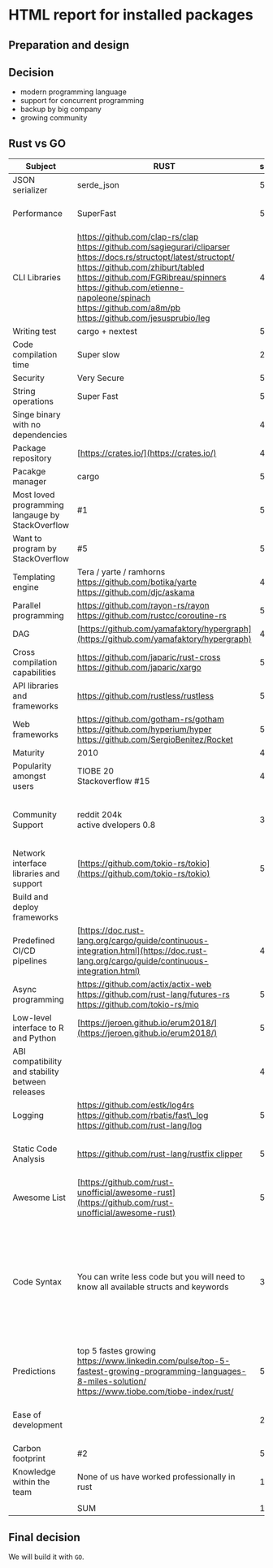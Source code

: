 
# HTML report for installed packages

## Preparation and design

## Decision

* modern programming language
* support for concurrent programming
* backup by big company
* growing community

## Rust vs GO

| Subject                                        |RUST                                                                                                                                                                                                                                                                                                                       |score|GO                                                                            |score|Reference                                                                                                                                                                                                                                                                                                                                                                                                                                                                                                                                                                                 |
|------------------------------------------------|---------------------------------------------------------------------------------------------------------------------------------------------------------------------------------------------------------------------------------------------------------------------------------------------------------------------------|-----|------------------------------------------------------------------------------|-----|------------------------------------------------------------------------------------------------------------------------------------------------------------------------------------------------------------------------------------------------------------------------------------------------------------------------------------------------------------------------------------------------------------------------------------------------------------------------------------------------------------------------------------------------------------------------------------------|
|JSON serializer                                 |serde\_json                                                                                                                                                                                                                                                                                                                |5    |[https://github.com/wI2L/jettison](https://github.com/wI2L/jettison)          |5    |                                                                                                                                                                                                                                                                                                                                                                                                                                                                                                                                                                                          |
|Performance                                     |SuperFast                                                                                                                                                                                                                                                                                                                  |5    |Fast                                                                          |4    |https://benchmarksgame-team.pages.debian.net/benchmarksgame/fastest/rust-go.html<br>https://github.com/kostya/benchmarks                                                                                                                                                                                                                                                                                                                                                                                                                                                                  |
|CLI Libraries                                   |https://github.com/clap-rs/clap<br>https://github.com/sagiegurari/cliparser<br>https://docs.rs/structopt/latest/structopt/<br>https://github.com/zhiburt/tabled<br>https://github.com/FGRibreau/spinners<br>https://github.com/etienne-napoleone/spinach<br>https://github.com/a8m/pb<br>https://github.com/jesusprubio/leg|4    |Defacto: [https://cobra.dev/](https://cobra.dev/)                             |5    |                                                                                                                                                                                                                                                                                                                                                                                                                                                                                                                                                                                          |
|Writing test                                    |cargo + nextest                                                                                                                                                                                                                                                                                                            |5    |Built-in testing package                                                      |5    |                                                                                                                                                                                                                                                                                                                                                                                                                                                                                                                                                                                          |
|Code compilation time                           |Super slow                                                                                                                                                                                                                                                                                                                 |2    |slow                                                                          |3    |                                                                                                                                                                                                                                                                                                                                                                                                                                                                                                                                                                                          |
|Security                                        |Very Secure                                                                                                                                                                                                                                                                                                                |5    |                                                                              |4    |                                                                                                                                                                                                                                                                                                                                                                                                                                                                                                                                                                                          |
|String operations                               |Super Fast                                                                                                                                                                                                                                                                                                                 |5    |Super Fast                                                                    |5    |                                                                                                                                                                                                                                                                                                                                                                                                                                                                                                                                                                                          |
|Singe binary with no dependencies               |                                                                                                                                                                                                                                                                                                                           |4    |build-in / https://github.com/go-playground/statics                           |5    |                                                                                                                                                                                                                                                                                                                                                                                                                                                                                                                                                                                          |
|Package repository                              |[https://crates.io/](https://crates.io/)                                                                                                                                                                                                                                                                                   |4    |                                                                              |5    |                                                                                                                                                                                                                                                                                                                                                                                                                                                                                                                                                                                          |
|Pacakge manager                                 |cargo                                                                                                                                                                                                                                                                                                                      |5    |Built-in: go.mod dependencies                                                 |5    |                                                                                                                                                                                                                                                                                                                                                                                                                                                                                                                                                                                          |
|Most loved programming langauge by StackOverflow|#1                                                                                                                                                                                                                                                                                                                         |5    |#10                                                                           |4    |[https://stackoverflow.blog/2017/10/31/disliked-programming-languages/](https://stackoverflow.blog/2017/10/31/disliked-programming-languages/)                                                                                                                                                                                                                                                                                                                                                                                                                                            |
|Want to program by StackOverflow                |#5                                                                                                                                                                                                                                                                                                                         |5    |#4                                                                            |5    |                                                                                                                                                                                                                                                                                                                                                                                                                                                                                                                                                                                          |
|Templating engine                               |Tera / yarte / ramhorns<br>https://github.com/botika/yarte<br>https://github.com/djc/askama                                                                                                                                                                                                                                |4    |Amber / pongo2 / html/template quicktemplate                                  |5    |                                                                                                                                                                                                                                                                                                                                                                                                                                                                                                                                                                                          |
|Parallel programming                            |https://github.com/rayon-rs/rayon<br>https://github.com/rustcc/coroutine-rs                                                                                                                                                                                                                                                |5    |Go routines with concurrency built-in                                         |5    |                                                                                                                                                                                                                                                                                                                                                                                                                                                                                                                                                                                          |
|DAG                                             |[https://github.com/yamafaktory/hypergraph](https://github.com/yamafaktory/hypergraph)                                                                                                                                                                                                                                     |4    |https://github.com/yourbasic/graph<br>https://github.com/ThePaw/go-gt         |4    |                                                                                                                                                                                                                                                                                                                                                                                                                                                                                                                                                                                          |
|Cross compilation capabilities                  |https://github.com/japaric/rust-cross<br>https://github.com/japaric/xargo                                                                                                                                                                                                                                                  |5    |by design                                                                     |5    |                                                                                                                                                                                                                                                                                                                                                                                                                                                                                                                                                                                          |
|API libraries and frameworks                    |[https://github.com/rustless/rustless<br>](https://github.com/rustless/rustless)                                                                                                                                                                                                                                           |5    |by design                                                                     |5    |                                                                                                                                                                                                                                                                                                                                                                                                                                                                                                                                                                                          |
|Web frameworks                                  |https://github.com/gotham-rs/gotham https://github.com/hyperium/hyper https://github.com/SergioBenitez/Rocket                                                                                                                                                                                                              |5    |[https://github.com/dinever/golf<br>](https://github.com/dinever/golf)        |5    |                                                                                                                                                                                                                                                                                                                                                                                                                                                                                                                                                                                          |
|Maturity                                        |2010                                                                                                                                                                                                                                                                                                                       |4    |2009                                                                          |4    |                                                                                                                                                                                                                                                                                                                                                                                                                                                                                                                                                                                          |
|Popularity amongst users                        |TIOBE 20<br>Stackoverflow #15                                                                                                                                                                                                                                                                                              |4    |TIOBE 11<br>Stackoverflow #13                                                 |4    |                                                                                                                                                                                                                                                                                                                                                                                                                                                                                                                                                                                          |
|Community Support                               |reddit 204k<br>active dvelopers 0.8                                                                                                                                                                                                                                                                                        |3    |reddit 191k<br>active dvelopers 1.5                                           |4    |https://www.statista.com/statistics/793628/worldwide-developer-survey-most-used-languages/<br>https://thenewstack.io/rust-vs-go-why-theyre-better-together/<br>https://stackshare.io/stackups/go-packages-go-vs-rust<br>https://www.openxcell.com/blog/golang-vs-rust/                                                                                                                                                                                                                                                                                                                    |
|Network interface libraries and support         |[https://github.com/tokio-rs/tokio](https://github.com/tokio-rs/tokio)                                                                                                                                                                                                                                                     |5    |                                                                              |5    |                                                                                                                                                                                                                                                                                                                                                                                                                                                                                                                                                                                          |
|Build and deploy frameworks                     |                                                                                                                                                                                                                                                                                                                           |     |                                                                              |     |                                                                                                                                                                                                                                                                                                                                                                                                                                                                                                                                                                                          |
|Predefined CI/CD pipelines                      |[https://doc.rust-lang.org/cargo/guide/continuous-integration.html](https://doc.rust-lang.org/cargo/guide/continuous-integration.html)                                                                                                                                                                                     |4    |[https://golangci.com/](https://golangci.com/)                                |4    |                                                                                                                                                                                                                                                                                                                                                                                                                                                                                                                                                                                          |
|Async programming                               |https://github.com/actix/actix-web<br>https://github.com/rust-lang/futures-rs<br>https://github.com/tokio-rs/mio<br>                                                                                                                                                                                                       |5    |                                                                              |5    |                                                                                                                                                                                                                                                                                                                                                                                                                                                                                                                                                                                          |
|Low-level interface to R and Python             |[https://jeroen.github.io/erum2018/](https://jeroen.github.io/erum2018/)                                                                                                                                                                                                                                                   |5    |Not so many documentation on R and go                                         |4    |                                                                                                                                                                                                                                                                                                                                                                                                                                                                                                                                                                                          |
|ABI compatibility and stability between releases|                                                                                                                                                                                                                                                                                                                           |4    |                                                                              |4    |                                                                                                                                                                                                                                                                                                                                                                                                                                                                                                                                                                                          |
|Logging                                         |https://github.com/estk/log4rs<br>https://github.com/rbatis/fast\_log<br>https://github.com/rust-lang/log<br>                                                                                                                                                                                                              |5    |https://github.com/Sirupsen/logrus<br>https://github.com/uber-go/zap<br>      |5    |                                                                                                                                                                                                                                                                                                                                                                                                                                                                                                                                                                                          |
|Static Code Analysis                            |[https://github.com/rust-lang/rustfix clipper](https://github.com/rust-lang/rustfix)                                                                                                                                                                                                                                       |5    |[https://github.com/qax-os/goreporter](https://github.com/qax-os/goreporter)  |5    |                                                                                                                                                                                                                                                                                                                                                                                                                                                                                                                                                                                          |
|Awesome List                                    |[https://github.com/rust-unofficial/awesome-rust](https://github.com/rust-unofficial/awesome-rust)                                                                                                                                                                                                                         |5    |[https://awesome-go.com/](https://awesome-go.com/)                            |5    |                                                                                                                                                                                                                                                                                                                                                                                                                                                                                                                                                                                          |
|Code Syntax                                     |You can write less code but you will need to know all available structs and keywords                                                                                                                                                                                                                                       |3    |                                                                              |5    |https://programming-idioms.org/idiom/130/depth-first-traversal-in-a-graph/2500/rust<br>https://programming-idioms.org/idiom/128/breadth-first-traversing-of-a-tree/2490/rust<br>https://programming-idioms.org/idiom/279/read-list-of-strings-from-the-standard-input/5259/rust<br>https://programming-idioms.org/idiom/240/sort-2-lists-together/4313/rust<br>https://programming-idioms.org/idiom/121<br>https://programming-idioms.org/idiom/291<br>https://programming-idioms.org/idiom/129/breadth-first-traversal-in-<br>a-graph/1708/go<br>https://programming-idioms.org/idiom/208|
|Predictions                                     |top 5 fastes growing https://www.linkedin.com/pulse/top-5-fastest-growing-programming-languages-8-miles-solution/<br>https://www.tiobe.com/tiobe-index/rust/                                                                                                                                                               |5    |[https://www.tiobe.com/tiobe-index/go/](https://www.tiobe.com/tiobe-index/go/)|3    |                                                                                                                                                                                                                                                                                                                                                                                                                                                                                                                                                                                          |
|Ease of development                             |                                                                                                                                                                                                                                                                                                                           |2    |                                                                              |5    |[https://trends.google.com/trends/explore?date=today%205-y&q=rust%20programming%20language,go%20programming%20language](https://trends.google.com/trends/explore?date=today%205-y&q=rust%20programming%20language,go%20programming%20language)                                                                                                                                                                                                                                                                                                                                            |
|Carbon footprint                                |#2                                                                                                                                                                                                                                                                                                                         |5    |#14                                                                           |3    |                                                                                                                                                                                                                                                                                                                                                                                                                                                                                                                                                                                          |
|Knowledge within the team                       |None of us have worked professionally in rust                                                                                                                                                                                                                                                                               |1    |Dinakar has written production code in go                                     |2    |                                                                                                                                                                                                                                                                                                                                                                                                                                                                                                                                                                                          |
|                                                |                                                                                                                                                                                                                                                                                                                           |     |                                                                              |     |                                                                                                                                                                                                                                                                                                                                                                                                                                                                                                                                                                                          |
|                                                |SUM                                                                                                                                                                                                                                                                                                                        |147  |                                                                              |151  |

## Final decision

We will build it with `GO`.
